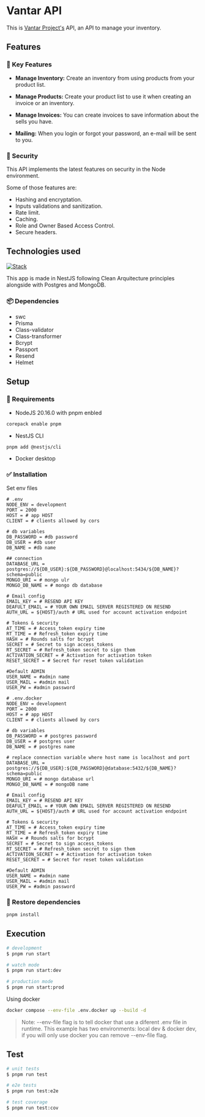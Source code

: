 # Vantar API

This is [Vantar Project's]('https://github.com/HaroldMart/Vantar-Frontend') API, an API to manage your inventory.

## Features

### 🎯 Key Features

- **Manage Inventory:** Create an inventory from using products from your product list.

- **Manage Products:** Create your product list to use it when creating an invoice or an inventory.

- **Manage Invoices:** You can create invoices to save information about the sells you have.

- **Mailing:** When you login or forgot your password, an e-mail will be sent to you.

### 🔐 Security

This API implements the latest features on security in the Node environment.

Some of those features are:

- Hashing and encryptation.
- Inputs validations and sanitization.
- Rate limit.
- Caching.
- Role and Owner Based Access Control.
- Secure headers.

## Technologies used

[![Stack](https://skillicons.dev/icons?i=nestjs,prisma,postgres,mongo,jest)](https://skillicons.dev)

This app is made in NestJS following Clean Arquitecture principles alongside with Postgres and MongoDB.

### 📦 Dependencies

- swc
- Prisma
- Class-validator
- Class-transformer
- Bcrypt
- Passport
- Resend
- Helmet

##  Setup

### 📃 Requirements

- NodeJS 20.16.0 with pnpm enbled
```bash 
corepack enable pnpm
```
- NestJS CLI
```bash
pnpm add @nestjs/cli
```

- Docker desktop

### ✅ Installation

Set env files

```dosini
# .env
NODE_ENV = development
PORT = 2000
HOST = # app HOST
CLIENT = # clients allowed by cors

# db variables
DB_PASSWORD = #db password
DB_USER = #db user
DB_NAME = #db name

## connection
DATABASE_URL = postgres://${DB_USER}:${DB_PASSWORD}@localhost:5434/${DB_NAME}?schema=public
MONGO_URI = # mongo ulr
MONGO_DB_NAME = # mongo db database

# Email config
EMAIL_KEY = # RESEND API KEY
DEAFULT_EMAIL = # YOUR OWN EMAIL SERVER REGISTERED ON RESEND
AUTH_URL = ${HOST}/auth # URL used for account activation endpoint

# Tokens & security
AT_TIME = # Access_token expiry time
RT_TIME = # Refresh_token expiry time
HASH = # Rounds salts for bcrypt
SECRET = # Secret to sign access_tokens
RT_SECRET = # Refresh_token secret to sign them
ACTIVATION_SECRET = # Activation for activation token
RESET_SECRET = # Secret for reset token validation

#Default ADMIN
USER_NAME = #admin name
USER_MAIL = #admin mail
USER_PW = #admin password
```

```dosini
# .env.docker
NODE_ENV = development
PORT = 2000
HOST = # app HOST
CLIENT = # clients allowed by cors

# db variables
DB_PASSWORD = # postgres password
DB_USER = # postgres user
DB_NAME = # postgres name

# replace connection variable where host name is localhost and port
DATABASE_URL = postgres://${DB_USER}:${DB_PASSWORD}@database:5432/${DB_NAME}?schema=public
MONGO_URI = # mongo database url
MONGO_DB_NAME = # mongoDB name

# Email config
EMAIL_KEY = # RESEND API KEY
DEAFULT_EMAIL = # YOUR OWN EMAIL SERVER REGISTERED ON RESEND
AUTH_URL = ${HOST}/auth # URL used for account activation endpoint

# Tokens & security
AT_TIME = # Access_token expiry time
RT_TIME = # Refresh_token expiry time
HASH = # Rounds salts for bcrypt
SECRET = # Secret to sign access_tokens
RT_SECRET = # Refresh_token secret to sign them
ACTIVATION_SECRET = # Activation for activation token
RESET_SECRET = # Secret for reset token validation

#Default ADMIN
USER_NAME = #admin name
USER_MAIL = #admin mail
USER_PW = #admin password
```
### 🔄️ Restore dependencies

```bash
pnpm install
```

## Execution

```bash
# development
$ pnpm run start

# watch mode
$ pnpm run start:dev

# production mode
$ pnpm run start:prod
```

Using docker

```bash
docker compose --env-file .env.docker up --build -d
```
> Note: --env-file flag is to tell docker that use a diferent .env file in runtime. This example has two environments: local dev & docker dev, if you will only use docker you can remove --env-file flag.

## Test

```bash
# unit tests
$ pnpm run test

# e2e tests
$ pnpm run test:e2e

# test coverage
$ pnpm run test:cov
```
